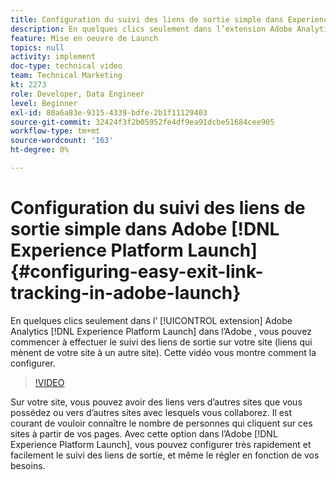 ```yaml
---
title: Configuration du suivi des liens de sortie simple dans Experience Platform Launch
description: En quelques clics seulement dans l’extension Adobe Analytics dans Experience Platform Launch, vous pouvez commencer à suivre les liens de sortie sur votre site (liens qui mènent de votre site à un autre site). Cette vidéo vous montre comment la configurer.
feature: Mise en oeuvre de Launch
topics: null
activity: implement
doc-type: technical video
team: Technical Marketing
kt: 2273
role: Developer, Data Engineer
level: Beginner
exl-id: 80a6a83e-9315-4339-bdfe-2b1f11129403
source-git-commit: 32424f3f2b05952fe4df9ea91dcbe51684cee905
workflow-type: tm+mt
source-wordcount: '163'
ht-degree: 0%

---
```


# Configuration du suivi des liens de sortie simple dans Adobe [!DNL Experience Platform Launch] {#configuring-easy-exit-link-tracking-in-adobe-launch}

En quelques clics seulement dans l’ [!UICONTROL extension] Adobe Analytics [!DNL Experience Platform Launch] dans l’Adobe , vous pouvez commencer à effectuer le suivi des liens de sortie sur votre site (liens qui mènent de votre site à un autre site). Cette vidéo vous montre comment la configurer.

>[!VIDEO](https://video.tv.adobe.com/v/25763/?quality=12)

Sur votre site, vous pouvez avoir des liens vers d’autres sites que vous possédez ou vers d’autres sites avec lesquels vous collaborez. Il est courant de vouloir connaître le nombre de personnes qui cliquent sur ces sites à partir de vos pages. Avec cette option dans l’Adobe [!DNL Experience Platform Launch], vous pouvez configurer très rapidement et facilement le suivi des liens de sortie, et même le régler en fonction de vos besoins.
